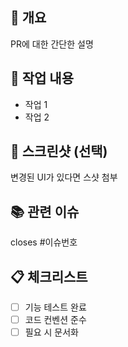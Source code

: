 ## 📝 개요

PR에 대한 간단한 설명

## 🔨 작업 내용

- 작업 1
- 작업 2

## 📸 스크린샷 (선택)

변경된 UI가 있다면 스샷 첨부

## 📚 관련 이슈

closes #이슈번호

## 📋 체크리스트

- [ ] 기능 테스트 완료
- [ ] 코드 컨벤션 준수
- [ ] 필요 시 문서화
